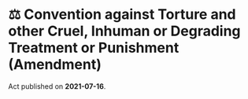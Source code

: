 # ⚖️  Convention against Torture and other Cruel, Inhuman or Degrading Treatment or Punishment (Amendment)

Act published on **2021-07-16**.
